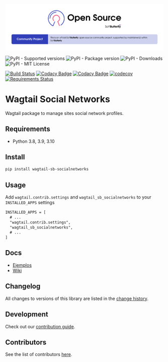![Community project](https://raw.githubusercontent.com/softbutterfly/wagtail-sb-socialnetworks/master/resources/softbutterfly-open-source-community-project.png)

![PyPI - Supported versions](https://img.shields.io/pypi/pyversions/wagtail-sb-socialnetworks)
![PyPI - Package version](https://img.shields.io/pypi/v/wagtail-sb-socialnetworks)
![PyPI - Downloads](https://img.shields.io/pypi/dm/wagtail-sb-socialnetworks)
![PyPI - MIT License](https://img.shields.io/pypi/l/wagtail-sb-socialnetworks)

[![Build Status](https://www.travis-ci.org/softbutterfly/wagtail-sb-socialnetworks.svg?branch=develop)](https://www.travis-ci.org/softbutterfly/wagtail-sb-socialnetworks)
[![Codacy Badge](https://app.codacy.com/project/badge/Grade/3d703e48c1e44e9b830da5026f07c52d)](https://www.codacy.com/gh/softbutterfly/wagtail-sb-socialnetworks/dashboard?utm_source=github.com&amp;utm_medium=referral&amp;utm_content=softbutterfly/wagtail-sb-socialnetworks&amp;utm_campaign=Badge_Grade)
[![Codacy Badge](https://app.codacy.com/project/badge/Coverage/3d703e48c1e44e9b830da5026f07c52d)](https://www.codacy.com/gh/softbutterfly/wagtail-sb-socialnetworks/dashboard?utm_source=github.com&utm_medium=referral&utm_content=softbutterfly/wagtail-sb-socialnetworks&utm_campaign=Badge_Coverage)
[![codecov](https://codecov.io/gh/softbutterfly/wagtail-sb-socialnetworks/branch/master/graph/badge.svg?token=pbqXUUOu1F)](https://codecov.io/gh/softbutterfly/wagtail-sb-socialnetworks)
[![Requirements Status](https://requires.io/github/softbutterfly/wagtail-sb-socialnetworks/requirements.svg?branch=master)](https://requires.io/github/softbutterfly/wagtail-sb-socialnetworks/requirements/?branch=master)

# Wagtail Social Networks

Wagtail package to manage sites social network profiles.

## Requirements

- Python 3.8, 3.9, 3.10

## Install

```bash
pip install wagtail-sb-socialnetworks
```

## Usage

Add `wagtail.contrib.settings` and `wagtail_sb_socialnetworks` to your `INSTALLED_APPS` settings

```
INSTALLED_APPS = [
  # ...
  "wagtail.contrib.settings",
  "wagtail_sb_socialnetworks",
  # ...
]
```

## Docs

- [Ejemplos](https://github.com/softbutterfly/wagtail-sb-socialnetworks/wiki)
- [Wiki](https://github.com/softbutterfly/wagtail-sb-socialnetworks/wiki)

## Changelog

All changes to versions of this library are listed in the [change history](CHANGELOG.md).

## Development

Check out our [contribution guide](CONTRIBUTING.md).

## Contributors

See the list of contributors [here](https://github.com/softbutterfly/wagtail-sb-socialnetworks/graphs/contributors).

